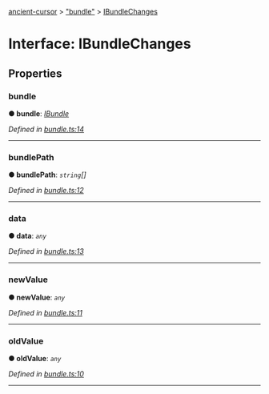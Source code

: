 [ancient-cursor](../README.md) > ["bundle"](../modules/_bundle_.md) > [IBundleChanges](../interfaces/_bundle_.ibundlechanges.md)



# Interface: IBundleChanges


## Properties
<a id="bundle"></a>

###  bundle

**●  bundle**:  *[IBundle](_bundle_.ibundle.md)* 

*Defined in [bundle.ts:14](https://github.com/AncientSouls/Cursor/blob/e099e34/src/lib/bundle.ts#L14)*





___

<a id="bundlepath"></a>

###  bundlePath

**●  bundlePath**:  *`string`[]* 

*Defined in [bundle.ts:12](https://github.com/AncientSouls/Cursor/blob/e099e34/src/lib/bundle.ts#L12)*





___

<a id="data"></a>

###  data

**●  data**:  *`any`* 

*Defined in [bundle.ts:13](https://github.com/AncientSouls/Cursor/blob/e099e34/src/lib/bundle.ts#L13)*





___

<a id="newvalue"></a>

###  newValue

**●  newValue**:  *`any`* 

*Defined in [bundle.ts:11](https://github.com/AncientSouls/Cursor/blob/e099e34/src/lib/bundle.ts#L11)*





___

<a id="oldvalue"></a>

###  oldValue

**●  oldValue**:  *`any`* 

*Defined in [bundle.ts:10](https://github.com/AncientSouls/Cursor/blob/e099e34/src/lib/bundle.ts#L10)*





___


